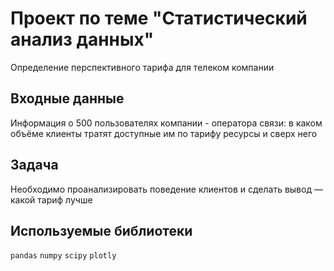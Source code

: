 # Проект по теме "Статистический анализ данных"
Определение перспективного тарифа для телеком компании

## Входные данные
Информация о 500 пользователях компании - оператора связи: в каком объёме клиенты тратят доступные им по тарифу ресурсы и сверх него

## Задача
Необходимо проанализировать поведение клиентов и сделать вывод — какой тариф лучше

## Используемые библиотеки
`pandas` `numpy` `scipy` `plotly`